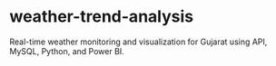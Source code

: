 # weather-trend-analysis
Real-time weather monitoring and visualization for Gujarat using API, MySQL, Python, and Power BI.
